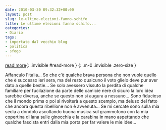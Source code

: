```yaml
---
date: 2010-03-30 09:32:32+00:00
layout: post
slug: le-ultime-elezioni-fanno-schifo
title: Le ultime elezioni fanno schifo...
categories:
- Diario
tags:
- importato dal vecchio blog
- politica
- sfogo
---
```


<!--more-->
[read more](){: .invisible #read-more }
{: .m-0 .invisible .zero-size }

Affanculo l'italia... So che c'è qualche brava  persona che non vuole quello che è successo ieri sera, ma del resto  qualcuno il voto glielo deve pur aver dato a quelle bestie... Se solo  avessero vissuto la perdita di qualche familiare per fucilazione da  parte delle camicie nere di sicuro la loro idea sarebbe diversa, anche  se questo non si augura a nessuno... Sono fiducioso che il mondo prima o  poi si rivolterà a questo scempio, ma deluso del fatto che ancora  questa ribellione non è avvenuta... Se mi cercate sono sulla mia sedia a  dondolo ascoltando buona musica sul grammofono con la mia copertina di lana sulle ginocchia e la carabina in mano aspettando che qualche fascista entri dalla mia porta per far valere le mie idee...
